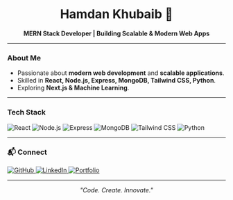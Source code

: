 <h1 align="center">Hamdan Khubaib 🚀</h1>  

<p align="center">
  <strong>MERN Stack Developer | Building Scalable & Modern Web Apps</strong>
</p>

---

### About Me  
- Passionate about **modern web development** and **scalable applications**.  
- Skilled in **React, Node.js, Express, MongoDB, Tailwind CSS, Python**.  
- Exploring **Next.js & Machine Learning**.  

---

### Tech Stack  
<p align="left">
  <img src="https://img.shields.io/badge/React-20232A?style=for-the-badge&logo=react&logoColor=61DAFB" alt="React">
  <img src="https://img.shields.io/badge/Node.js-339933?style=for-the-badge&logo=nodedotjs&logoColor=white" alt="Node.js">
  <img src="https://img.shields.io/badge/Express.js-000000?style=for-the-badge&logo=express&logoColor=white" alt="Express">
  <img src="https://img.shields.io/badge/MongoDB-4EA94B?style=for-the-badge&logo=mongodb&logoColor=white" alt="MongoDB">
  <img src="https://img.shields.io/badge/TailwindCSS-38B2AC?style=for-the-badge&logo=tailwind-css&logoColor=white" alt="Tailwind CSS">
  <img src="https://img.shields.io/badge/Python-3776AB?style=for-the-badge&logo=python&logoColor=white" alt="Python">
</p>

---

### 📬 Connect  
<p align="left">
  <a href="https://github.com/GitCoder052023">
    <img src="https://img.shields.io/badge/GitHub-181717?style=for-the-badge&logo=github&logoColor=white" alt="GitHub">
  </a>
  <a href="https://www.linkedin.com/in/hamdan-khubaib-3046b8331">
    <img src="https://img.shields.io/badge/LinkedIn-0A66C2?style=for-the-badge&logo=linkedin&logoColor=white" alt="LinkedIn">
  </a>
  <a href="https://hamdankhubaib.in">
    <img src="https://img.shields.io/badge/Portfolio-000000?style=for-the-badge&logo=web&logoColor=white" alt="Portfolio">
  </a>
</p>

---

<p align="center"><i>"Code. Create. Innovate."</i></p>
